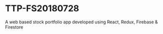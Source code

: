 # TTP-FS20180728
 A web based stock portfolio app developed using React, Redux, Firebase &amp; Firestore
